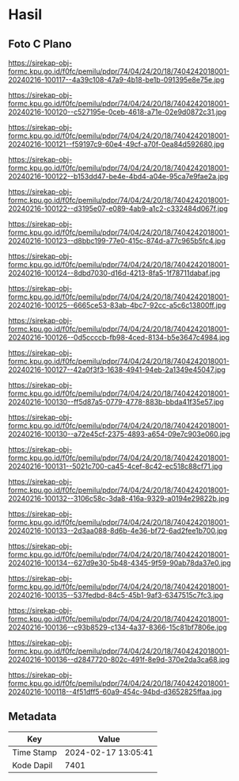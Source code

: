 # Hasil

## Foto C Plano

https://sirekap-obj-formc.kpu.go.id/f0fc/pemilu/pdpr/74/04/24/20/18/7404242018001-20240216-100117--4a39c108-47a9-4b18-be1b-091395e8e75e.jpg

https://sirekap-obj-formc.kpu.go.id/f0fc/pemilu/pdpr/74/04/24/20/18/7404242018001-20240216-100120--c527195e-0ceb-4618-a71e-02e9d0872c31.jpg

https://sirekap-obj-formc.kpu.go.id/f0fc/pemilu/pdpr/74/04/24/20/18/7404242018001-20240216-100121--f59197c9-60e4-49cf-a70f-0ea84d592680.jpg

https://sirekap-obj-formc.kpu.go.id/f0fc/pemilu/pdpr/74/04/24/20/18/7404242018001-20240216-100122--b153dd47-be4e-4bd4-a04e-95ca7e9fae2a.jpg

https://sirekap-obj-formc.kpu.go.id/f0fc/pemilu/pdpr/74/04/24/20/18/7404242018001-20240216-100122--d3195e07-e089-4ab9-a1c2-c332484d067f.jpg

https://sirekap-obj-formc.kpu.go.id/f0fc/pemilu/pdpr/74/04/24/20/18/7404242018001-20240216-100123--d8bbc199-77e0-415c-874d-a77c965b5fc4.jpg

https://sirekap-obj-formc.kpu.go.id/f0fc/pemilu/pdpr/74/04/24/20/18/7404242018001-20240216-100124--8dbd7030-d16d-4213-8fa5-1f78711dabaf.jpg

https://sirekap-obj-formc.kpu.go.id/f0fc/pemilu/pdpr/74/04/24/20/18/7404242018001-20240216-100125--6665ce53-83ab-4bc7-92cc-a5c6c13800ff.jpg

https://sirekap-obj-formc.kpu.go.id/f0fc/pemilu/pdpr/74/04/24/20/18/7404242018001-20240216-100126--0d5ccccb-fb98-4ced-8134-b5e3647c4984.jpg

https://sirekap-obj-formc.kpu.go.id/f0fc/pemilu/pdpr/74/04/24/20/18/7404242018001-20240216-100127--42a0f3f3-1638-4941-94eb-2a1349e45047.jpg

https://sirekap-obj-formc.kpu.go.id/f0fc/pemilu/pdpr/74/04/24/20/18/7404242018001-20240216-100130--ff5d87a5-0779-4778-883b-bbda41f35e57.jpg

https://sirekap-obj-formc.kpu.go.id/f0fc/pemilu/pdpr/74/04/24/20/18/7404242018001-20240216-100130--a72e45cf-2375-4893-a654-09e7c903e060.jpg

https://sirekap-obj-formc.kpu.go.id/f0fc/pemilu/pdpr/74/04/24/20/18/7404242018001-20240216-100131--5021c700-ca45-4cef-8c42-ec518c88cf71.jpg

https://sirekap-obj-formc.kpu.go.id/f0fc/pemilu/pdpr/74/04/24/20/18/7404242018001-20240216-100132--3106c58c-3da8-416a-9329-a0194e29822b.jpg

https://sirekap-obj-formc.kpu.go.id/f0fc/pemilu/pdpr/74/04/24/20/18/7404242018001-20240216-100133--2d3aa088-8d6b-4e36-bf72-6ad2fee1b700.jpg

https://sirekap-obj-formc.kpu.go.id/f0fc/pemilu/pdpr/74/04/24/20/18/7404242018001-20240216-100134--627d9e30-5b48-4345-9f59-90ab78da37e0.jpg

https://sirekap-obj-formc.kpu.go.id/f0fc/pemilu/pdpr/74/04/24/20/18/7404242018001-20240216-100135--537fedbd-84c5-45b1-9af3-6347515c7fc3.jpg

https://sirekap-obj-formc.kpu.go.id/f0fc/pemilu/pdpr/74/04/24/20/18/7404242018001-20240216-100136--c93b8529-c134-4a37-8366-15c81bf7806e.jpg

https://sirekap-obj-formc.kpu.go.id/f0fc/pemilu/pdpr/74/04/24/20/18/7404242018001-20240216-100136--d2847720-802c-491f-8e9d-370e2da3ca68.jpg

https://sirekap-obj-formc.kpu.go.id/f0fc/pemilu/pdpr/74/04/24/20/18/7404242018001-20240216-100118--4f51dff5-60a9-454c-94bd-d3652825ffaa.jpg


## Metadata

| Key        | Value               |
| ---------- | ------------------- |
| Time Stamp | 2024-02-17 13:05:41 |
| Kode Dapil | 7401                |



